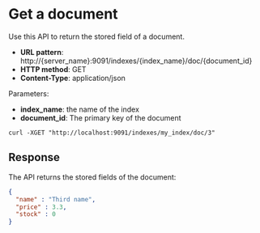 # Get a document

Use this API to return the stored field of a document.

* **URL pattern**: http://{server_name}:9091/indexes/{index_name}/doc/{document_id}
* **HTTP method**: GET
* **Content-Type**: application/json

Parameters:

* **index_name**: the name of the index
* **document_id**: The primary key of the document

```shell
curl -XGET "http://localhost:9091/indexes/my_index/doc/3"
```

## Response

The API returns the stored fields of the document:

```json
{
  "name" : "Third name",
  "price" : 3.3,
  "stock" : 0
}
```
